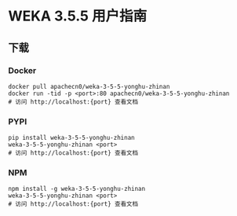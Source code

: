 # WEKA 3.5.5 用户指南

## 下载

### Docker

```
docker pull apachecn0/weka-3-5-5-yonghu-zhinan
docker run -tid -p <port>:80 apachecn0/weka-3-5-5-yonghu-zhinan
# 访问 http://localhost:{port} 查看文档
```

### PYPI

```
pip install weka-3-5-5-yonghu-zhinan
weka-3-5-5-yonghu-zhinan <port>
# 访问 http://localhost:{port} 查看文档
```

### NPM

```
npm install -g weka-3-5-5-yonghu-zhinan
weka-3-5-5-yonghu-zhinan <port>
# 访问 http://localhost:{port} 查看文档
```